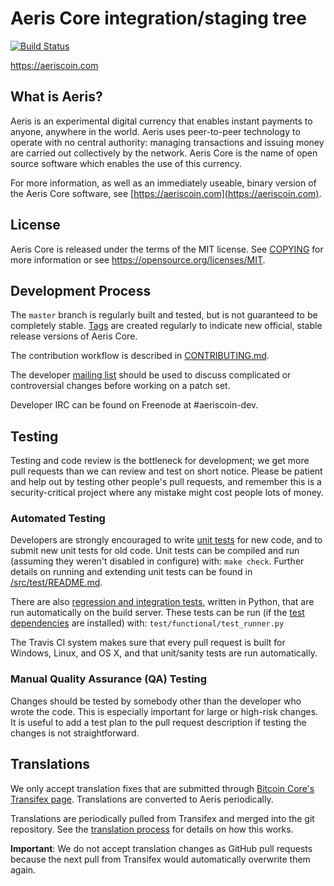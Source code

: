 Aeris Core integration/staging tree
=====================================

[![Build Status](https://travis-ci.org/aeriscoin/aeriscoin.svg?branch=master)](https://travis-ci.org/aeriscoin/aeriscoin)

https://aeriscoin.com

What is Aeris?
----------------

Aeris is an experimental digital currency that enables instant payments to
anyone, anywhere in the world. Aeris uses peer-to-peer technology to operate
with no central authority: managing transactions and issuing money are carried
out collectively by the network. Aeris Core is the name of open source
software which enables the use of this currency.

For more information, as well as an immediately useable, binary version of
the Aeris Core software, see [https://aeriscoin.com](https://aeriscoin.com).

License
-------

Aeris Core is released under the terms of the MIT license. See [COPYING](COPYING) for more
information or see https://opensource.org/licenses/MIT.

Development Process
-------------------

The `master` branch is regularly built and tested, but is not guaranteed to be
completely stable. [Tags](https://github.com/aeriscoin/aeriscoin/tags) are created
regularly to indicate new official, stable release versions of Aeris Core.

The contribution workflow is described in [CONTRIBUTING.md](CONTRIBUTING.md).

The developer [mailing list](https://groups.google.com/forum/#!forum/aeriscoin-dev)
should be used to discuss complicated or controversial changes before working
on a patch set.

Developer IRC can be found on Freenode at #aeriscoin-dev.

Testing
-------

Testing and code review is the bottleneck for development; we get more pull
requests than we can review and test on short notice. Please be patient and help out by testing
other people's pull requests, and remember this is a security-critical project where any mistake might cost people
lots of money.

### Automated Testing

Developers are strongly encouraged to write [unit tests](src/test/README.md) for new code, and to
submit new unit tests for old code. Unit tests can be compiled and run
(assuming they weren't disabled in configure) with: `make check`. Further details on running
and extending unit tests can be found in [/src/test/README.md](/src/test/README.md).

There are also [regression and integration tests](/test), written
in Python, that are run automatically on the build server.
These tests can be run (if the [test dependencies](/test) are installed) with: `test/functional/test_runner.py`

The Travis CI system makes sure that every pull request is built for Windows, Linux, and OS X, and that unit/sanity tests are run automatically.

### Manual Quality Assurance (QA) Testing

Changes should be tested by somebody other than the developer who wrote the
code. This is especially important for large or high-risk changes. It is useful
to add a test plan to the pull request description if testing the changes is
not straightforward.

Translations
------------

We only accept translation fixes that are submitted through [Bitcoin Core's Transifex page](https://www.transifex.com/projects/p/bitcoin/).
Translations are converted to Aeris periodically.

Translations are periodically pulled from Transifex and merged into the git repository. See the
[translation process](doc/translation_process.md) for details on how this works.

**Important**: We do not accept translation changes as GitHub pull requests because the next
pull from Transifex would automatically overwrite them again.

